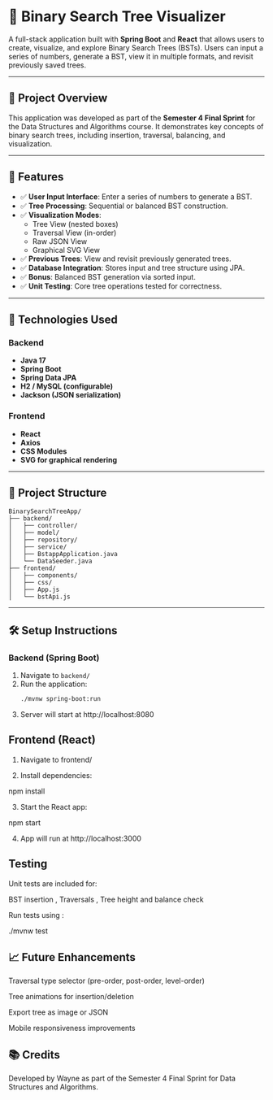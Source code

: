 # 🌳 Binary Search Tree Visualizer

A full-stack application built with **Spring Boot** and **React** that allows users to create, visualize, and explore Binary Search Trees (BSTs). Users can input a series of numbers, generate a BST, view it in multiple formats, and revisit previously saved trees.

---

## 📌 Project Overview

This application was developed as part of the **Semester 4 Final Sprint** for the Data Structures and Algorithms course. It demonstrates key concepts of binary search trees, including insertion, traversal, balancing, and visualization.

---

## 🚀 Features

- ✅ **User Input Interface**: Enter a series of numbers to generate a BST.
- ✅ **Tree Processing**: Sequential or balanced BST construction.
- ✅ **Visualization Modes**:
  - Tree View (nested boxes)
  - Traversal View (in-order)
  - Raw JSON View
  - Graphical SVG View
- ✅ **Previous Trees**: View and revisit previously generated trees.
- ✅ **Database Integration**: Stores input and tree structure using JPA.
- ✅ **Bonus**: Balanced BST generation via sorted input.
- ✅ **Unit Testing**: Core tree operations tested for correctness.

---

## 🧰 Technologies Used

### Backend
- **Java 17**
- **Spring Boot**
- **Spring Data JPA**
- **H2 / MySQL (configurable)**
- **Jackson (JSON serialization)**

### Frontend
- **React**
- **Axios**
- **CSS Modules**
- **SVG for graphical rendering**

---

## 📂 Project Structure

```
BinarySearchTreeApp/
├── backend/
│   ├── controller/
│   ├── model/
│   ├── repository/
│   ├── service/
│   ├── BstappApplication.java
│   └── DataSeeder.java
├── frontend/
│   ├── components/
│   ├── css/
│   ├── App.js
│   └── bstApi.js
```

---

## 🛠️ Setup Instructions

### Backend (Spring Boot)
1. Navigate to `backend/`
2. Run the application:
   ```bash
   ./mvnw spring-boot:run
3. Server will start at http://localhost:8080

## Frontend (React)
1. Navigate to frontend/

2. Install dependencies:

  npm install

3. Start the React app:

  npm start

4. App will run at http://localhost:3000

## Testing
Unit tests are included for:

BST insertion , Traversals , Tree height and balance check

Run tests using : 

  ./mvnw test

## 📈 Future Enhancements
Traversal type selector (pre-order, post-order, level-order)

Tree animations for insertion/deletion

Export tree as image or JSON

Mobile responsiveness improvements

## 📚 Credits
Developed by Wayne as part of the Semester 4 Final Sprint for Data Structures and Algorithms.
